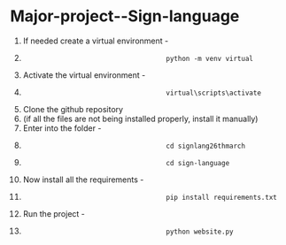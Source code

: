 # Major-project--Sign-language

1. If needed create a virtual environment -
2.                                         python -m venv virtual
3. Activate the virtual environment -
4.                                         virtual\scripts\activate
5. Clone the github repository
6. (if all the files are not being installed properly, install it manually)
7. Enter into the folder -
8.                                         cd signlang26thmarch
9.                                         cd sign-language
10. Now install all the requirements -
11.                                         pip install requirements.txt 
12. Run the project -
13.                                         python website.py
